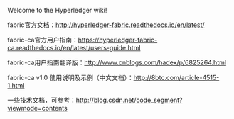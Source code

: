 Welcome to the Hyperledger wiki!

fabric官方文档：http://hyperledger-fabric.readthedocs.io/en/latest/

fabric-ca官方用户指南：https://hyperledger-fabric-ca.readthedocs.io/en/latest/users-guide.html 

fabric-ca用户指南翻译版：http://www.cnblogs.com/hadex/p/6825264.html

fabric-ca v1.0 使用说明及示例（中文文档）：http://8btc.com/article-4515-1.html

一些技术文档，可参考：http://blog.csdn.net/code_segment?viewmode=contents 